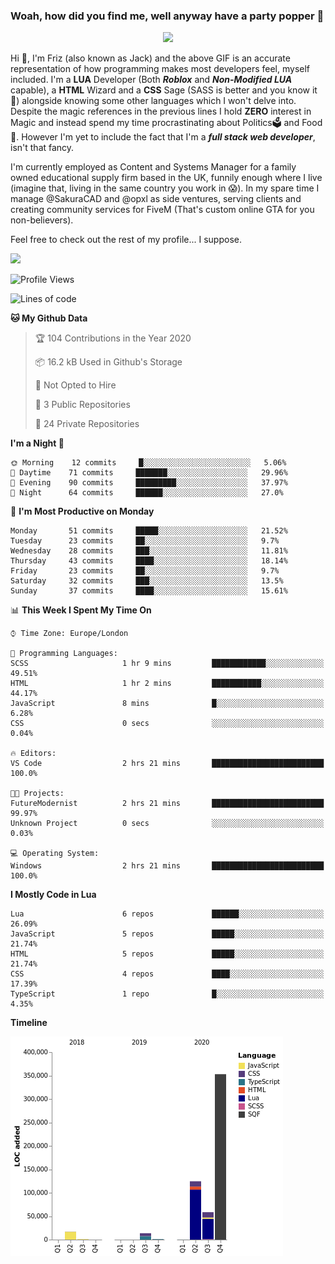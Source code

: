 ### Woah, how did you find me, well anyway have a party popper 🎉

<p align="center">
  <img  src="https://66.media.tumblr.com/d2766024a15e8c140bf20f314664eed2/d1615166bf58615c-d8/s400x600/aabc473a64edc43599d5345fd1e9e792d66ecc48.gifv">
</p>

Hi :wave:, I'm Friz (also known as Jack) and the above GIF is an accurate representation of how programming makes most developers feel, myself included. I'm a **LUA** Developer (Both ***Roblox*** and ***Non-Modified LUA*** capable), a **HTML** Wizard and a **CSS** Sage (SASS is better and you know it :pray:) alongside knowing some other languages which I won't delve into. Despite the magic references in the previous lines I hold **ZERO** interest in Magic and instead spend my time procrastinating about Politics🗳️ and Food🍔. However I'm yet to include the fact that I'm a ***full stack web developer***, isn't that fancy.

I'm currently employed as Content and Systems Manager for a family owned educational supply firm based in the UK, funnily enough where I live (imagine that, living in the same country you work in 😱). In my spare time I manage @SakuraCAD and @opxl as side ventures, serving clients and creating community services for FiveM (That's custom online GTA for you non-believers).

Feel free to check out the rest of my profile... I suppose.

<a href="https://github.com/anuraghazra/github-readme-stats">
  <img  src="https://github-readme-stats.vercel.app/api?username=JackOPXL&count_private=true&show_icons=true&theme=tokyonight" />
</a>



<!--START_SECTION:waka-->
![Profile Views](http://img.shields.io/badge/Profile%20Views-0-blue)

![Lines of code](https://img.shields.io/badge/From%20Hello%20World%20I%27ve%20Written-827778%20lines%20of%20code-blue)

**🐱 My Github Data** 

> 🏆 104 Contributions in the Year 2020
 > 
> 📦 16.2 kB Used in Github's Storage 
 > 
> 🚫 Not Opted to Hire
 > 
> 📜 3 Public Repositories
 > 
> 🔑 24 Private Repositories 

**I'm a Night 🦉** 

```text
🌞 Morning    12 commits     █░░░░░░░░░░░░░░░░░░░░░░░░   5.06% 
🌆 Daytime    71 commits     ███████░░░░░░░░░░░░░░░░░░   29.96% 
🌃 Evening    90 commits     █████████░░░░░░░░░░░░░░░░   37.97% 
🌙 Night      64 commits     ██████░░░░░░░░░░░░░░░░░░░   27.0%

```
📅 **I'm Most Productive on Monday** 

```text
Monday       51 commits     █████░░░░░░░░░░░░░░░░░░░░   21.52% 
Tuesday      23 commits     ██░░░░░░░░░░░░░░░░░░░░░░░   9.7% 
Wednesday    28 commits     ███░░░░░░░░░░░░░░░░░░░░░░   11.81% 
Thursday     43 commits     ████░░░░░░░░░░░░░░░░░░░░░   18.14% 
Friday       23 commits     ██░░░░░░░░░░░░░░░░░░░░░░░   9.7% 
Saturday     32 commits     ███░░░░░░░░░░░░░░░░░░░░░░   13.5% 
Sunday       37 commits     ████░░░░░░░░░░░░░░░░░░░░░   15.61%

```


📊 **This Week I Spent My Time On** 

```text
⌚︎ Time Zone: Europe/London

💬 Programming Languages: 
SCSS                     1 hr 9 mins         ████████████░░░░░░░░░░░░░   49.51% 
HTML                     1 hr 2 mins         ███████████░░░░░░░░░░░░░░   44.17% 
JavaScript               8 mins              █░░░░░░░░░░░░░░░░░░░░░░░░   6.28% 
CSS                      0 secs              ░░░░░░░░░░░░░░░░░░░░░░░░░   0.04%

🔥 Editors: 
VS Code                  2 hrs 21 mins       █████████████████████████   100.0%

🐱‍💻 Projects: 
FutureModernist          2 hrs 21 mins       █████████████████████████   99.97% 
Unknown Project          0 secs              ░░░░░░░░░░░░░░░░░░░░░░░░░   0.03%

💻 Operating System: 
Windows                  2 hrs 21 mins       █████████████████████████   100.0%

```

**I Mostly Code in Lua** 

```text
Lua                      6 repos             ██████░░░░░░░░░░░░░░░░░░░   26.09% 
JavaScript               5 repos             █████░░░░░░░░░░░░░░░░░░░░   21.74% 
HTML                     5 repos             █████░░░░░░░░░░░░░░░░░░░░   21.74% 
CSS                      4 repos             ████░░░░░░░░░░░░░░░░░░░░░   17.39% 
TypeScript               1 repo              █░░░░░░░░░░░░░░░░░░░░░░░░   4.35%

```


**Timeline**

![Chart not found](https://github.com/JackOPXL/JackOPXL/blob/master/charts/bar_graph.png) 


<!--END_SECTION:waka-->

